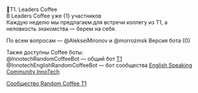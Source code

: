 🔵T1\. Leaders Coffee   
В Leaders Coffee уже {1} участников   
Каждую неделю мы предлагаем для встречи коллегу из T1, а неловкость знакомства — берем на себя\.

По всем вопросам — @AlekseiMironov и @morrozmsk
Версия бота {0}

Также доступны Coffee боты:  
@InnotechRandomCoffeeBot — общий бот [T1](https://t.me/+jbMK1lAZxaljOGJi)  
@InnotechEnglishRandomCoffeeBot — бот сообщества [English Speaking Community InnoTech](https://t.me/+xCYqFfBRxTw3YTAy)  
  
[Сообщество Random Coffee Т1](https://team.t1.ru/communities/3a0c2408-78fa-133f-9c52-7bd2d01fb221)  